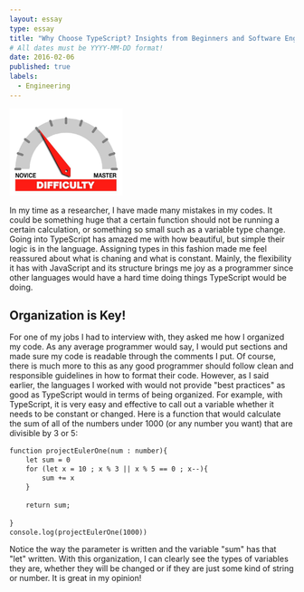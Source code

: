 ```yaml
---
layout: essay
type: essay
title: "Why Choose TypeScript? Insights from Beginners and Software Engineering Perspectives"
# All dates must be YYYY-MM-DD format!
date: 2016-02-06
published: true
labels:
  - Engineering
---
```


<img width="200px" class="rounded float-start pe-4" src="../img/difficulty/degree_difficulty.jpg">

In my time as a researcher, I have made many mistakes in my codes. It could be something huge that a certain function should not be running a certain calculation, or something so small such as a variable type change. Going into TypeScript has amazed me with how beautiful, but simple their logic is in the language. Assigning types in this fashion made me feel reassured about what is chaning and what is constant. Mainly, the flexibility it has with JavaScript and its structure brings me joy as a programmer since other languages would have a hard time doing things TypeScript would be doing. 

## Organization is Key!

For one of my jobs I had to interview with, they asked me how I organized my code. As any average programmer would say, I would put sections and made sure my code is readable through the comments I put. Of course, there is much more to this as any good programmer should follow clean and responsible guidelines in how to format their code. However, as I said earlier, the languages I worked with would not provide "best practices" as good as TypeScript would in terms of being organized. For example, with TypeScript, it is very easy and effective to call out a variable whether it needs to be constant or changed. Here is a function that would calculate the sum of all of the numbers under 1000 (or any number you want) that are divisible by 3 or 5:

```
function projectEulerOne(num : number){
    let sum = 0
    for (let x = 10 ; x % 3 || x % 5 == 0 ; x--){
        sum += x
    } 

    return sum;

}
console.log(projectEulerOne(1000))
```

Notice the way the parameter is written and the variable "sum" has that "let" written. With this organization, I can clearly see the types of variables they are, whether they will be changed or if they are just some kind of string or number. It is great in my opinion! 


